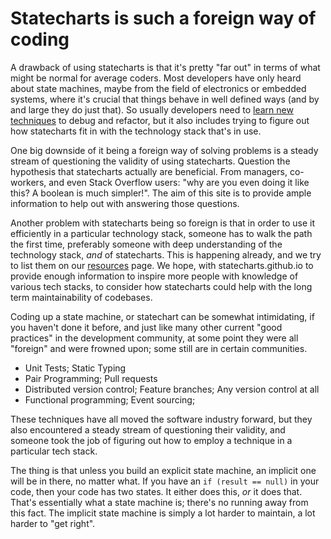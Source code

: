 # Statecharts is such a foreign way of coding

A drawback of using statecharts is that it's pretty "far out" in terms of what might be normal for average coders.  Most developers have only heard about state machines, maybe from the field of electronics or embedded systems, where it's crucial that things behave in well defined ways (and by and large they do just that).  So usually developers need to [learn new techniques](drawback-learn-new-technique.html) to debug and refactor, but it also includes trying to figure out how statecharts fit in with the technology stack that's in use.

One big downside of it being a foreign way of solving problems is a steady stream of questioning the validity of using statecharts.  Question the hypothesis that statecharts actually are beneficial.  From managers, co-workers, and even Stack Overflow users: "why are you even doing it like this?  A boolean is much simpler!".  The aim of this site is to provide ample information to help out with answering those questions.

Another problem with statecharts being so foreign is that in order to use it efficiently in a particular technology stack, someone has to walk the path the first time, preferably someone with deep understanding of the technology stack, _and_ of statecharts.  This is happening already, and we try to list them on our [resources](resources.html) page.  We hope, with statecharts.github.io to provide enough information to inspire more people with knowledge of various tech stacks, to consider how statecharts could help with the long term maintainability of codebases.

Coding up a state machine, or statechart can be somewhat intimidating, if you haven't done it before, and just like many other current "good practices" in the development community, at some point they were all "foreign" and were frowned upon; some still are in certain communities.

* Unit Tests; Static Typing
* Pair Programming; Pull requests
* Distributed version control; Feature branches; Any version control at all
* Functional programming; Event sourcing; 

These techniques have all moved the software industry forward, but they also encountered a steady stream of questioning their validity, and someone took the job of figuring out how to employ a technique in a particular tech stack.

The thing is that unless you build an explicit state machine, an implicit one will be in there, no matter what.  If you have an `if (result == null)` in your code, then your code has two states.  It either does this, _or_ it does that.  That's essentially what a state machine is; there's no running away from this fact.  The implicit state machine is simply a lot harder to maintain, a lot harder to "get right".
